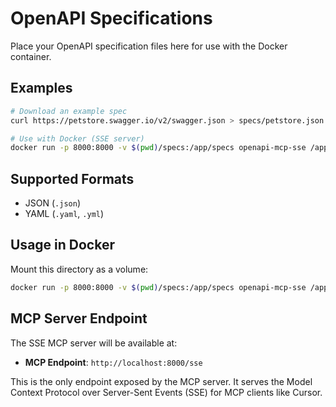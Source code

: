 # OpenAPI Specifications

Place your OpenAPI specification files here for use with the Docker container.

## Examples

```bash
# Download an example spec
curl https://petstore.swagger.io/v2/swagger.json > specs/petstore.json

# Use with Docker (SSE server)
docker run -p 8000:8000 -v $(pwd)/specs:/app/specs openapi-mcp-sse /app/specs/petstore.json
```

## Supported Formats

- JSON (`.json`)
- YAML (`.yaml`, `.yml`)

## Usage in Docker

Mount this directory as a volume:

```bash
docker run -p 8000:8000 -v $(pwd)/specs:/app/specs openapi-mcp-sse /app/specs/your-api.json
```

## MCP Server Endpoint

The SSE MCP server will be available at:
- **MCP Endpoint**: `http://localhost:8000/sse`

This is the only endpoint exposed by the MCP server. It serves the Model Context Protocol over Server-Sent Events (SSE) for MCP clients like Cursor.
